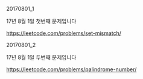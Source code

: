 20170801_1

17년 8월 1일 첫번째 문제입니다

https://leetcode.com/problems/set-mismatch/

20170801_2

17년 8월 1일 두번째 문제입니다

https://leetcode.com/problems/palindrome-number/
